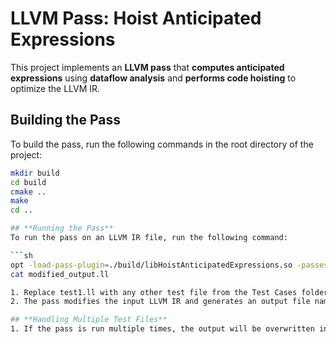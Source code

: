 # **LLVM Pass: Hoist Anticipated Expressions**  

This project implements an **LLVM pass** that **computes anticipated expressions** using **dataflow analysis** and **performs code hoisting** to optimize the LLVM IR.  

## **Building the Pass**  
To build the pass, run the following commands in the root directory of the project:  

```sh
mkdir build
cd build
cmake ..
make
cd ..

## **Running the Pass**
To run the pass on an LLVM IR file, run the following command:  

```sh
opt -load-pass-plugin=./build/libHoistAnticipatedExpressions.so -passes="hoist-anticipated-expressions" test1.ll -o -disable-output
cat modified_output.ll

1. Replace test1.ll with any other test file from the Test Cases folder.
2. The pass modifies the input LLVM IR and generates an output file named modified_output.ll, containing the transformed IR after performing code hoisting.

## **Handling Multiple Test Files**
1. If the pass is run multiple times, the output will be overwritten in modified_output.ll
